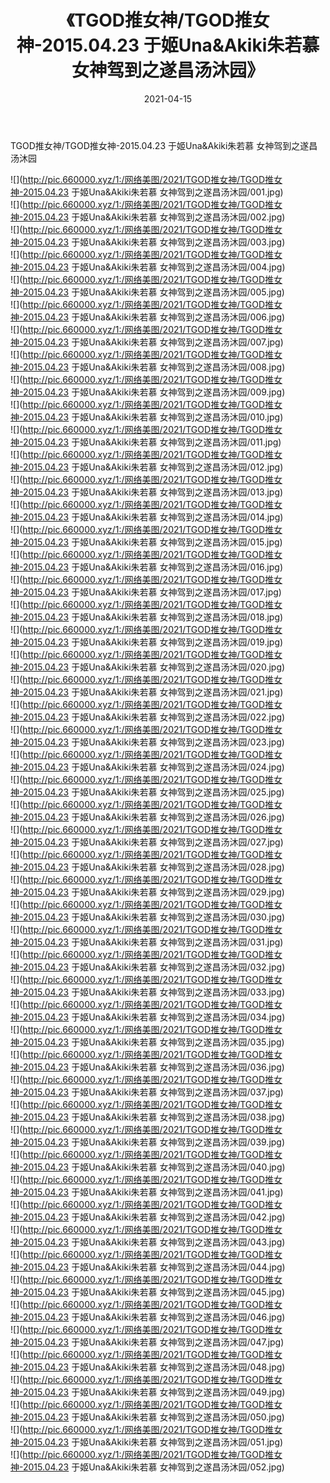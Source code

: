 ﻿---
layout: post
title:  《TGOD推女神/TGOD推女神-2015.04.23 于姬Una&Akiki朱若慕 女神驾到之遂昌汤沐园》
date:   2021-04-15
img: http://pic.660000.xyz/1:/网络美图/2021/TGOD推女神/TGOD推女神-2015.04.23 于姬Una&Akiki朱若慕 女神驾到之遂昌汤沐园/000.jpg
categories: [美女, 清纯, 唯美]
---

TGOD推女神/TGOD推女神-2015.04.23 于姬Una&Akiki朱若慕 女神驾到之遂昌汤沐园

 ![](http://pic.660000.xyz/1:/网络美图/2021/TGOD推女神/TGOD推女神-2015.04.23 于姬Una&Akiki朱若慕 女神驾到之遂昌汤沐园/001.jpg) <br>![](http://pic.660000.xyz/1:/网络美图/2021/TGOD推女神/TGOD推女神-2015.04.23 于姬Una&Akiki朱若慕 女神驾到之遂昌汤沐园/002.jpg) <br>![](http://pic.660000.xyz/1:/网络美图/2021/TGOD推女神/TGOD推女神-2015.04.23 于姬Una&Akiki朱若慕 女神驾到之遂昌汤沐园/003.jpg) <br>![](http://pic.660000.xyz/1:/网络美图/2021/TGOD推女神/TGOD推女神-2015.04.23 于姬Una&Akiki朱若慕 女神驾到之遂昌汤沐园/004.jpg) <br>![](http://pic.660000.xyz/1:/网络美图/2021/TGOD推女神/TGOD推女神-2015.04.23 于姬Una&Akiki朱若慕 女神驾到之遂昌汤沐园/005.jpg) <br>![](http://pic.660000.xyz/1:/网络美图/2021/TGOD推女神/TGOD推女神-2015.04.23 于姬Una&Akiki朱若慕 女神驾到之遂昌汤沐园/006.jpg) <br>![](http://pic.660000.xyz/1:/网络美图/2021/TGOD推女神/TGOD推女神-2015.04.23 于姬Una&Akiki朱若慕 女神驾到之遂昌汤沐园/007.jpg) <br>![](http://pic.660000.xyz/1:/网络美图/2021/TGOD推女神/TGOD推女神-2015.04.23 于姬Una&Akiki朱若慕 女神驾到之遂昌汤沐园/008.jpg) <br>![](http://pic.660000.xyz/1:/网络美图/2021/TGOD推女神/TGOD推女神-2015.04.23 于姬Una&Akiki朱若慕 女神驾到之遂昌汤沐园/009.jpg) <br>![](http://pic.660000.xyz/1:/网络美图/2021/TGOD推女神/TGOD推女神-2015.04.23 于姬Una&Akiki朱若慕 女神驾到之遂昌汤沐园/010.jpg) <br>![](http://pic.660000.xyz/1:/网络美图/2021/TGOD推女神/TGOD推女神-2015.04.23 于姬Una&Akiki朱若慕 女神驾到之遂昌汤沐园/011.jpg) <br>![](http://pic.660000.xyz/1:/网络美图/2021/TGOD推女神/TGOD推女神-2015.04.23 于姬Una&Akiki朱若慕 女神驾到之遂昌汤沐园/012.jpg) <br>![](http://pic.660000.xyz/1:/网络美图/2021/TGOD推女神/TGOD推女神-2015.04.23 于姬Una&Akiki朱若慕 女神驾到之遂昌汤沐园/013.jpg) <br>![](http://pic.660000.xyz/1:/网络美图/2021/TGOD推女神/TGOD推女神-2015.04.23 于姬Una&Akiki朱若慕 女神驾到之遂昌汤沐园/014.jpg) <br>![](http://pic.660000.xyz/1:/网络美图/2021/TGOD推女神/TGOD推女神-2015.04.23 于姬Una&Akiki朱若慕 女神驾到之遂昌汤沐园/015.jpg) <br>![](http://pic.660000.xyz/1:/网络美图/2021/TGOD推女神/TGOD推女神-2015.04.23 于姬Una&Akiki朱若慕 女神驾到之遂昌汤沐园/016.jpg) <br>![](http://pic.660000.xyz/1:/网络美图/2021/TGOD推女神/TGOD推女神-2015.04.23 于姬Una&Akiki朱若慕 女神驾到之遂昌汤沐园/017.jpg) <br>![](http://pic.660000.xyz/1:/网络美图/2021/TGOD推女神/TGOD推女神-2015.04.23 于姬Una&Akiki朱若慕 女神驾到之遂昌汤沐园/018.jpg) <br>![](http://pic.660000.xyz/1:/网络美图/2021/TGOD推女神/TGOD推女神-2015.04.23 于姬Una&Akiki朱若慕 女神驾到之遂昌汤沐园/019.jpg) <br>![](http://pic.660000.xyz/1:/网络美图/2021/TGOD推女神/TGOD推女神-2015.04.23 于姬Una&Akiki朱若慕 女神驾到之遂昌汤沐园/020.jpg) <br>![](http://pic.660000.xyz/1:/网络美图/2021/TGOD推女神/TGOD推女神-2015.04.23 于姬Una&Akiki朱若慕 女神驾到之遂昌汤沐园/021.jpg) <br>![](http://pic.660000.xyz/1:/网络美图/2021/TGOD推女神/TGOD推女神-2015.04.23 于姬Una&Akiki朱若慕 女神驾到之遂昌汤沐园/022.jpg) <br>![](http://pic.660000.xyz/1:/网络美图/2021/TGOD推女神/TGOD推女神-2015.04.23 于姬Una&Akiki朱若慕 女神驾到之遂昌汤沐园/023.jpg) <br>![](http://pic.660000.xyz/1:/网络美图/2021/TGOD推女神/TGOD推女神-2015.04.23 于姬Una&Akiki朱若慕 女神驾到之遂昌汤沐园/024.jpg) <br>![](http://pic.660000.xyz/1:/网络美图/2021/TGOD推女神/TGOD推女神-2015.04.23 于姬Una&Akiki朱若慕 女神驾到之遂昌汤沐园/025.jpg) <br>![](http://pic.660000.xyz/1:/网络美图/2021/TGOD推女神/TGOD推女神-2015.04.23 于姬Una&Akiki朱若慕 女神驾到之遂昌汤沐园/026.jpg) <br>![](http://pic.660000.xyz/1:/网络美图/2021/TGOD推女神/TGOD推女神-2015.04.23 于姬Una&Akiki朱若慕 女神驾到之遂昌汤沐园/027.jpg) <br>![](http://pic.660000.xyz/1:/网络美图/2021/TGOD推女神/TGOD推女神-2015.04.23 于姬Una&Akiki朱若慕 女神驾到之遂昌汤沐园/028.jpg) <br>![](http://pic.660000.xyz/1:/网络美图/2021/TGOD推女神/TGOD推女神-2015.04.23 于姬Una&Akiki朱若慕 女神驾到之遂昌汤沐园/029.jpg) <br>![](http://pic.660000.xyz/1:/网络美图/2021/TGOD推女神/TGOD推女神-2015.04.23 于姬Una&Akiki朱若慕 女神驾到之遂昌汤沐园/030.jpg) <br>![](http://pic.660000.xyz/1:/网络美图/2021/TGOD推女神/TGOD推女神-2015.04.23 于姬Una&Akiki朱若慕 女神驾到之遂昌汤沐园/031.jpg) <br>![](http://pic.660000.xyz/1:/网络美图/2021/TGOD推女神/TGOD推女神-2015.04.23 于姬Una&Akiki朱若慕 女神驾到之遂昌汤沐园/032.jpg) <br>![](http://pic.660000.xyz/1:/网络美图/2021/TGOD推女神/TGOD推女神-2015.04.23 于姬Una&Akiki朱若慕 女神驾到之遂昌汤沐园/033.jpg) <br>![](http://pic.660000.xyz/1:/网络美图/2021/TGOD推女神/TGOD推女神-2015.04.23 于姬Una&Akiki朱若慕 女神驾到之遂昌汤沐园/034.jpg) <br>![](http://pic.660000.xyz/1:/网络美图/2021/TGOD推女神/TGOD推女神-2015.04.23 于姬Una&Akiki朱若慕 女神驾到之遂昌汤沐园/035.jpg) <br>![](http://pic.660000.xyz/1:/网络美图/2021/TGOD推女神/TGOD推女神-2015.04.23 于姬Una&Akiki朱若慕 女神驾到之遂昌汤沐园/036.jpg) <br>![](http://pic.660000.xyz/1:/网络美图/2021/TGOD推女神/TGOD推女神-2015.04.23 于姬Una&Akiki朱若慕 女神驾到之遂昌汤沐园/037.jpg) <br>![](http://pic.660000.xyz/1:/网络美图/2021/TGOD推女神/TGOD推女神-2015.04.23 于姬Una&Akiki朱若慕 女神驾到之遂昌汤沐园/038.jpg) <br>![](http://pic.660000.xyz/1:/网络美图/2021/TGOD推女神/TGOD推女神-2015.04.23 于姬Una&Akiki朱若慕 女神驾到之遂昌汤沐园/039.jpg) <br>![](http://pic.660000.xyz/1:/网络美图/2021/TGOD推女神/TGOD推女神-2015.04.23 于姬Una&Akiki朱若慕 女神驾到之遂昌汤沐园/040.jpg) <br>![](http://pic.660000.xyz/1:/网络美图/2021/TGOD推女神/TGOD推女神-2015.04.23 于姬Una&Akiki朱若慕 女神驾到之遂昌汤沐园/041.jpg) <br>![](http://pic.660000.xyz/1:/网络美图/2021/TGOD推女神/TGOD推女神-2015.04.23 于姬Una&Akiki朱若慕 女神驾到之遂昌汤沐园/042.jpg) <br>![](http://pic.660000.xyz/1:/网络美图/2021/TGOD推女神/TGOD推女神-2015.04.23 于姬Una&Akiki朱若慕 女神驾到之遂昌汤沐园/043.jpg) <br>![](http://pic.660000.xyz/1:/网络美图/2021/TGOD推女神/TGOD推女神-2015.04.23 于姬Una&Akiki朱若慕 女神驾到之遂昌汤沐园/044.jpg) <br>![](http://pic.660000.xyz/1:/网络美图/2021/TGOD推女神/TGOD推女神-2015.04.23 于姬Una&Akiki朱若慕 女神驾到之遂昌汤沐园/045.jpg) <br>![](http://pic.660000.xyz/1:/网络美图/2021/TGOD推女神/TGOD推女神-2015.04.23 于姬Una&Akiki朱若慕 女神驾到之遂昌汤沐园/046.jpg) <br>![](http://pic.660000.xyz/1:/网络美图/2021/TGOD推女神/TGOD推女神-2015.04.23 于姬Una&Akiki朱若慕 女神驾到之遂昌汤沐园/047.jpg) <br>![](http://pic.660000.xyz/1:/网络美图/2021/TGOD推女神/TGOD推女神-2015.04.23 于姬Una&Akiki朱若慕 女神驾到之遂昌汤沐园/048.jpg) <br>![](http://pic.660000.xyz/1:/网络美图/2021/TGOD推女神/TGOD推女神-2015.04.23 于姬Una&Akiki朱若慕 女神驾到之遂昌汤沐园/049.jpg) <br>![](http://pic.660000.xyz/1:/网络美图/2021/TGOD推女神/TGOD推女神-2015.04.23 于姬Una&Akiki朱若慕 女神驾到之遂昌汤沐园/050.jpg) <br>![](http://pic.660000.xyz/1:/网络美图/2021/TGOD推女神/TGOD推女神-2015.04.23 于姬Una&Akiki朱若慕 女神驾到之遂昌汤沐园/051.jpg) <br>![](http://pic.660000.xyz/1:/网络美图/2021/TGOD推女神/TGOD推女神-2015.04.23 于姬Una&Akiki朱若慕 女神驾到之遂昌汤沐园/052.jpg) <br>